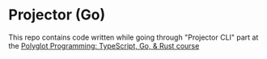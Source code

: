 # Projector (Go)

This repo contains code written while going through "Projector CLI" part at the [Polyglot Programming: TypeScript, Go, & Rust course](https://frontendmasters.com/courses/typescript-go-rust/)
